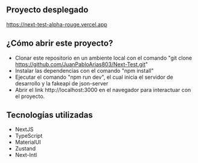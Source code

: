 ## Proyecto desplegado
https://next-test-alpha-rouge.vercel.app

## ¿Cómo abrir este proyecto?
- Clonar este repositorio en un ambiente local con el comando "git clone https://github.com/JuanPabloArias803/Next-Test.git"
- Instalar las dependencias con el comando "npm install"
- Ejecutar el comando "npm run dev", el cual inicia el servidor de desarrollo y la fakeapi de json-server
- Abrir el link http://localhost:3000 en el navegador para interactuar con el proyecto.

## Tecnologías utilizadas
- NextJS
- TypeScript
- MaterialUI
- Zustand
- Next-Intl

